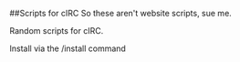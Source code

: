 ##Scripts for cIRC
So these aren't website scripts, sue me.

Random scripts for cIRC.

Install via the /install command
